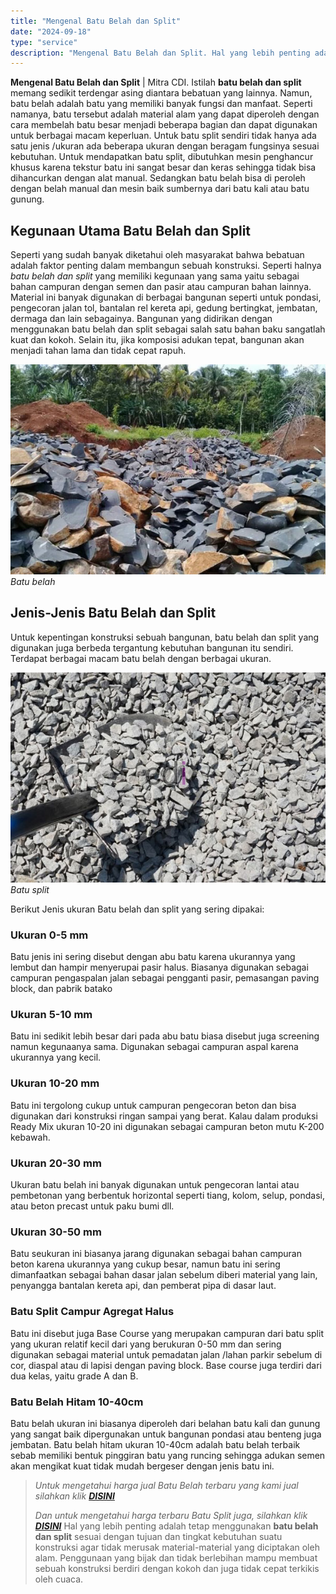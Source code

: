 ```yaml
---
title: "Mengenal Batu Belah dan Split"
date: "2024-09-18"
type: "service"
description: "Mengenal Batu Belah dan Split. Hal yang lebih penting adalah tetap menggunakan **batu belah dan split** sesuai dengan tujuan dan tingkat kebutuhan suatu kons..."
---
```


**Mengenal Batu Belah dan Split** | Mitra CDI. Istilah **batu belah dan split** memang sedikit terdengar asing diantara bebatuan yang lainnya. Namun, batu belah adalah batu yang memiliki banyak fungsi dan manfaat. Seperti namanya, batu tersebut adalah material alam yang dapat diperoleh dengan cara membelah batu besar menjadi beberapa bagian dan dapat digunakan untuk berbagai macam keperluan. Untuk batu split sendiri tidak hanya ada satu jenis /ukuran ada beberapa ukuran dengan beragam fungsinya sesuai kebutuhan. Untuk mendapatkan batu split, dibutuhkan mesin penghancur khusus karena tekstur batu ini sangat besar dan keras sehingga tidak bisa dihancurkan dengan alat manual. Sedangkan batu belah bisa di peroleh dengan belah manual dan mesin baik sumbernya dari batu kali atau batu gunung.

 ## Kegunaan Utama Batu Belah dan Split
    
Seperti yang sudah banyak diketahui oleh masyarakat bahwa bebatuan adalah faktor penting dalam membangun sebuah konstruksi. Seperti halnya _batu belah dan split_ yang memiliki kegunaan yang sama yaitu sebagai bahan campuran dengan semen dan pasir atau campuran bahan lainnya. Material ini banyak digunakan di berbagai bangunan seperti untuk pondasi, pengecoran jalan tol, bantalan rel kereta api, gedung bertingkat, jembatan, dermaga dan lain sebagainya. Bangunan yang didirikan dengan menggunakan batu belah dan split sebagai salah satu bahan baku sangatlah kuat dan kokoh. Selain itu, jika komposisi adukan tepat, bangunan akan menjadi tahan lama dan tidak cepat rapuh.

![Batu belah](/images/blog/batu-belah-super.jpg)
*Batu belah*

 ## Jenis-Jenis Batu Belah dan Split
    
Untuk kepentingan konstruksi sebuah bangunan, batu belah dan split yang digunakan juga berbeda tergantung kebutuhan bangunan itu sendiri. Terdapat berbagai macam batu belah dengan berbagai ukuran.

![Batu split](/images/blog/split-cor-3.jpg)
*Batu split*

Berikut Jenis ukuran Batu belah dan split yang sering dipakai:

### Ukuran 0-5 mm
    
Batu jenis ini sering disebut dengan abu batu karena ukurannya yang lembut dan hampir menyerupai pasir halus. Biasanya digunakan sebagai campuran pengaspalan jalan sebagai pengganti pasir, pemasangan paving block, dan pabrik batako

### Ukuran 5-10 mm
    
Batu ini sedikit lebih besar dari pada abu batu biasa disebut juga screening namun kegunaanya sama. Digunakan sebagai campuran aspal karena ukurannya yang kecil.

### Ukuran 10-20 mm
    
Batu ini tergolong cukup untuk campuran pengecoran beton dan bisa digunakan dari konstruksi ringan sampai yang berat. Kalau dalam produksi Ready Mix ukuran 10-20 ini digunakan sebagai campuran beton mutu K-200 kebawah.

### Ukuran 20-30 mm
    
Ukuran batu belah ini banyak digunakan untuk pengecoran lantai atau pembetonan yang berbentuk horizontal seperti tiang, kolom, selup, pondasi, atau beton precast untuk paku bumi dll.

### Ukuran 30-50 mm
    
Batu seukuran ini biasanya jarang digunakan sebagai bahan campuran beton karena ukurannya yang cukup besar, namun batu ini sering dimanfaatkan sebagai bahan dasar jalan sebelum diberi material yang lain, penyangga bantalan kereta api, dan pemberat pipa di dasar laut.

### Batu Split Campur Agregat Halus
    
Batu ini disebut juga Base Course yang merupakan campuran dari batu split yang ukuran relatif kecil dari yang berukuran 0-50 mm dan sering digunakan sebagai material untuk pemadatan jalan /lahan parkir sebelum di cor, diaspal atau di lapisi dengan paving block. Base course juga terdiri dari dua kelas, yaitu grade A dan B.

### Batu Belah Hitam 10-40cm
    
Batu belah ukuran ini biasanya diperoleh dari belahan batu kali dan gunung yang sangat baik dipergunakan untuk bangunan pondasi atau benteng juga jembatan. Batu belah hitam ukuran 10-40cm adalah batu belah terbaik sebab memiliki bentuk pinggiran batu yang runcing sehingga adukan semen akan mengikat kuat tidak mudah bergeser dengan jenis batu ini.
> _Untuk mengetahui harga jual Batu Belah terbaru yang kami jual silahkan klik **[DISINI](/product/batu-kali-dan-belah)**_
> 
> _Dan untuk mengetahui harga terbaru Batu Split juga, silahkan klik **[DISINI](/product/jual-batu-split-cor)**_
Hal yang lebih penting adalah tetap menggunakan **batu belah dan split** sesuai dengan tujuan dan tingkat kebutuhan suatu konstruksi agar tidak merusak material-material yang diciptakan oleh alam. Penggunaan yang bijak dan tidak berlebihan mampu membuat sebuah konstruksi berdiri dengan kokoh dan juga tidak cepat terkikis oleh cuaca.
